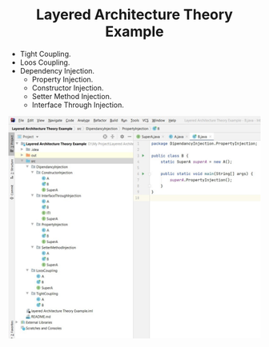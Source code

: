<div align="center"> 

# Layered Architecture Theory Example

</div>

- Tight Coupling.
- Loos Coupling.
- Dependency Injection.
   - Property Injection.
   - Constructor Injection.
   - Setter Method Injection.
   - Interface Through Injection.


<div align="center">

<img src="https://github.com/Mindula-Dilthushan/Layered-Architecture-Theory-Example/blob/master/SharedScreenshot.jpg">
</div>
